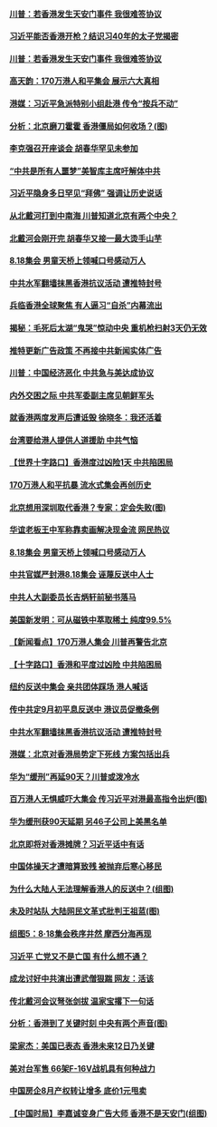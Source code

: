 
#### [ 川普：若香港发生天安门事件 我很难签协议](https://github.com/gfw-breaker/banned-news/blob/master/pages/nf4514/n11462145.md)
#### [ 习近平能否香港开枪？结识习40年的太子党揭密](https://github.com/gfw-breaker/banned-news/blob/master/pages/prog1138/a102646037.md)
#### [ 川普：若香港发生天安门事件 我很难签协议](https://github.com/gfw-breaker/banned-news/blob/master/pages/nsc413/n11462145.md)
#### [ 高天韵：170万港人和平集会 展示六大真相](https://github.com/gfw-breaker/banned-news/blob/master/pages/nf4514/n11462440.md)
#### [ 港媒：习近平急派特别小组赴港 传令“按兵不动”](https://github.com/gfw-breaker/banned-news/blob/master/pages/prog204/a102646999.md)
#### [ 分析：北京磨刀霍霍 香港僵局如何收场？(图)](https://github.com/gfw-breaker/banned-news/blob/master/pages/p1/904185.md)
#### [ 李克强召开座谈会 胡春华罕见未参加](https://github.com/gfw-breaker/banned-news/blob/master/pages/nsc413/n11464665.md)
#### [ “中共是所有人噩梦”美智库主席吁解体中共](https://github.com/gfw-breaker/banned-news/blob/master/pages/nf4514/n11461393.md)
#### [ 习近平隐身多日罕见“拜佛” 强调让历史说话](https://github.com/gfw-breaker/banned-news/blob/master/pages/prog1138/a102647563.md)
#### [ 从北戴河打到中南海 川普知道北京有两个中央？](https://github.com/gfw-breaker/banned-news/blob/master/pages/prog1138/a102647483.md)
#### [ 北戴河会刚开完 胡春华又接一最大烫手山芋](https://github.com/gfw-breaker/banned-news/blob/master/pages/prog1138/a102646412.md)
#### [ 8.18集会 男童天桥上领喊口号感动万人](https://github.com/gfw-breaker/banned-news/blob/master/pages/nsc413/n11463185.md)
#### [ 中共水军翻墙抹黑香港抗议活动 遭推特封号](https://github.com/gfw-breaker/banned-news/blob/master/pages/nf4514/n11463864.md)
#### [ 兵临香港全球聚焦 有人逼习“自杀”内幕流出](https://github.com/gfw-breaker/banned-news/blob/master/pages/prog204/a102646950.md)
#### [ 揭秘：毛死后太湖“鬼哭”惊动中央 重机枪扫射3天仍无效](https://github.com/gfw-breaker/banned-news/blob/master/pages/prog204/a102642523.md)
#### [ 推特更新广告政策 不再接中共新闻实体广告](https://github.com/gfw-breaker/banned-news/blob/master/pages/nsc413/n11464245.md)
#### [ 川普：中国经济恶化 中共急与美达成协议](https://github.com/gfw-breaker/banned-news/blob/master/pages/nsc413/n11462264.md)
#### [ 内外交困之际 中共军委副主席见朝鲜军头](https://github.com/gfw-breaker/banned-news/blob/master/pages/nsc413/n11461669.md)
#### [ 就香港两度发声后遭诋毁 徐晓冬：我还活着](https://github.com/gfw-breaker/banned-news/blob/master/pages/nsc413/n11464244.md)
#### [ 台湾要给港人提供人道援助 中共气恼](https://github.com/gfw-breaker/banned-news/blob/master/pages/nsc413/n11462961.md)
#### [ 【世界十字路口】香港度过凶险1天 中共陷困局](https://github.com/gfw-breaker/banned-news/blob/master/pages/nsc413/n11463850.md)
#### [ 170万港人和平抗暴 流水式集会再创历史](https://github.com/gfw-breaker/banned-news/blob/master/pages/nf4514/n11461767.md)
#### [ 北京想用深圳取代香港？专家：定会失败(图)](https://github.com/gfw-breaker/banned-news/blob/master/pages/p1/904291.md)
#### [ 华谊老板王中军称靠卖画解决现金流 网民热议](https://github.com/gfw-breaker/banned-news/blob/master/pages/nsc413/n11461492.md)
#### [ 8.18集会 男童天桥上领喊口号感动万人](https://github.com/gfw-breaker/banned-news/blob/master/pages/nsc415/n11463185.md)
#### [ 中共官媒严封港8.18集会 诬蔑反送中人士](https://github.com/gfw-breaker/banned-news/blob/master/pages/nsc413/n11462366.md)
#### [ 中共人大副委员长吉炳轩前秘书落马](https://github.com/gfw-breaker/banned-news/blob/master/pages/nsc413/n11462032.md)
#### [ 美国新发明：可从磁铁中萃取稀土 纯度99.5%](https://github.com/gfw-breaker/banned-news/blob/master/pages/nf4514/n11462942.md)
#### [ 【新闻看点】170万港人集会 川普再警告北京](https://github.com/gfw-breaker/banned-news/blob/master/pages/nsc413/n11463662.md)
#### [ 【十字路口】香港和平度过凶险 中共陷困局](https://github.com/gfw-breaker/banned-news/blob/master/pages/nf4514/n11463850.md)
#### [ 纽约反送中集会 亲共团体踩场 港人喊话](https://github.com/gfw-breaker/banned-news/blob/master/pages/nf4514/n11462228.md)
#### [ 传中共定9月初平息反送中 港议员促撤条例](https://github.com/gfw-breaker/banned-news/blob/master/pages/nsc413/n11465510.md)
#### [ 中共水军翻墙抹黑香港抗议活动 遭推特封号](https://github.com/gfw-breaker/banned-news/blob/master/pages/nsc413/n11463864.md)
#### [ 港媒：北京对香港局势定下死线 方案包括出兵](https://github.com/gfw-breaker/banned-news/blob/master/pages/prog204/a102647659.md)
#### [ 华为“缓刑”再延90天？川普或泼冷水](https://github.com/gfw-breaker/banned-news/blob/master/pages/nsc413/n11462304.md)
#### [ 百万港人无惧威吓大集会 传习近平对港最高指令出炉(图)](https://github.com/gfw-breaker/banned-news/blob/master/pages/p2/904250.md)
#### [ 华为缓刑获90天延期 另46子公司上美黑名单](https://github.com/gfw-breaker/banned-news/blob/master/pages/nf4514/n11463669.md)
#### [ 北京即将对香港摊牌？习近平话中有话](https://github.com/gfw-breaker/banned-news/blob/master/pages/prog204/a102647630.md)
#### [ 中国体操天才遭暗算致残 被抛弃后寒心移民](https://github.com/gfw-breaker/banned-news/blob/master/pages/prog204/a102646903.md)
#### [ 为什么大陆人无法理解香港人的反送中？(组图)](https://github.com/gfw-breaker/banned-news/blob/master/pages/p1/904264.md)
#### [ 未及时站队 大陆网民文革式批判王祖蓝(图)](https://github.com/gfw-breaker/banned-news/blob/master/pages/p1/904151.md)
#### [ 组图5：8‧18集会秩序井然 摩西分海再现](https://github.com/gfw-breaker/banned-news/blob/master/pages/nsc415/n11462170.md)
#### [ 习近平 亡党又不是亡国 有什么想不通？](https://github.com/gfw-breaker/banned-news/blob/master/pages/soh_zgxw/n3118859.md)
#### [ 成龙讨好中共演出遭武僧狠踹 网友：活该](https://github.com/gfw-breaker/banned-news/blob/master/pages/prog204/a102647538.md)
#### [ 传北戴河会议弩张剑拔 温家宝撂下一句话](https://github.com/gfw-breaker/banned-news/blob/master/pages/prog1138/a102644732.md)
#### [ 分析：香港到了关键时刻 中央有两个声音(图)](https://github.com/gfw-breaker/banned-news/blob/master/pages/p2/904142.md)
#### [ 梁家杰：美国已表态 香港未来12日乃关键](https://github.com/gfw-breaker/banned-news/blob/master/pages/nsc415/n11464455.md)
#### [ 美对台军售 66架F-16V战机具有何种战力](https://github.com/gfw-breaker/banned-news/blob/master/pages/nf4514/n11464275.md)
#### [ 中国房企8月产权转让增多 底价1元甩卖](https://github.com/gfw-breaker/banned-news/blob/master/pages/nf4514/n11463745.md)
#### [ 【中国时局】李嘉诚变身广告大师 香港不是天安门(组图)](https://github.com/gfw-breaker/banned-news/blob/master/pages/p2/904128.md)
